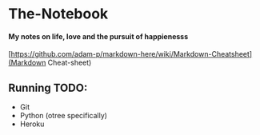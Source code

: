 # The-Notebook
#### My notes on life, love and the pursuit of happienesss

[https://github.com/adam-p/markdown-here/wiki/Markdown-Cheatsheet](Markdown Cheat-sheet)

## Running TODO: 
* Git
* Python (otree specifically)
* Heroku